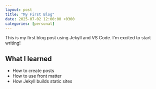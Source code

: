 ```yaml
---
layout: post
title: "My First Blog"
date: 2025-07-02 12:00:00 +0300
categories: [personal]
---
```

This is my first blog post using Jekyll and VS Code. I'm excited to start writing!

## What I learned
- How to create posts
- How to use front matter
- How Jekyll builds static sites
